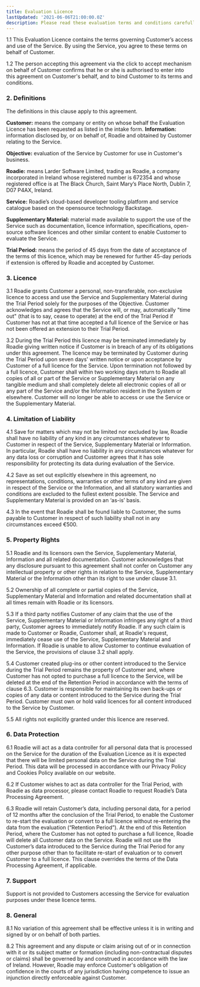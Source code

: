 ```yaml
---
title: Evaluation Licence
lastUpdated: '2021-06-06T21:00:00.0Z'
description: Please read these evaluation terms and conditions carefully before evaluating Our Service.
---
```


1.1 This Evaluation Licence contains the terms governing Customer’s access and use of the Service. By using the Service, you agree to these terms on behalf of Customer.

1.2 The person accepting this agreement via the click to accept mechanism on behalf of Customer confirms that he or she is authorised to enter into this agreement on Customer's behalf, and to bind Customer to its terms and conditions.

### 2. Definitions

The definitions in this clause apply to this agreement.

**Customer:** means the company or entity on whose behalf the Evaluation Licence has been requested as listed in the intake form.
**Information:** information disclosed by, or on behalf of, Roadie and obtained by Customer relating to the Service.

**Objective:** evaluation of the Service by Customer for use in Customer's business.

**Roadie:** means Larder Software Limited, trading as Roadie, a company incorporated in Ireland whose registered number is 672354 and whose registered office is at The Black Church, Saint Mary’s Place North, Dublin 7, D07 P4AX, Ireland.

**Service:** Roadie’s cloud-based developer tooling platform and service catalogue based on the opensource technology Backstage.

**Supplementary Material:** material made available to support the use of the Service such as documentation, licence information, specifications, open-source software licences and other similar content to enable Customer to evaluate the Service.

**Trial Period:** means the period of 45 days from the date of acceptance of the terms of this licence, which may be renewed for further 45-day periods if extension is offered by Roadie and accepted by Customer.

### 3. Licence

3.1 Roadie grants Customer a personal, non-transferable, non-exclusive licence to access and use the Service and Supplementary Material during the Trial Period solely for the purposes of the Objective. Customer acknowledges and agrees that the Service will, or may, automatically "time out" (that is to say, cease to operate) at the end of the Trial Period if Customer has not at that time accepted a full licence of the Service or has not been offered an extension to their Trial Period.

3.2 During the Trial Period this licence may be terminated immediately by Roadie giving written notice if Customer is in breach of any of its obligations under this agreement. The licence may be terminated by Customer during the Trial Period upon seven days' written notice or upon acceptance by Customer of a full licence for the Service. Upon termination not followed by a full licence, Customer shall within two working days return to Roadie all copies of all or part of the Service or Supplementary Material on any tangible medium and shall completely delete all electronic copies of all or any part of the Service and/or the Information resident in the System or elsewhere. Customer will no longer be able to access or use the Service or the Supplementary Material.

### 4. Limitation of Liability

4.1 Save for matters which may not be limited nor excluded by law, Roadie shall have no liability of any kind in any circumstances whatever to Customer in respect of the Service, Supplementary Material or Information. In particular, Roadie shall have no liability in any circumstances whatever for any data loss or corruption and Customer agrees that it has sole responsibility for protecting its data during evaluation of the Service.

4.2 Save as set out explicitly elsewhere in this agreement, no representations, conditions, warranties or other terms of any kind are given in respect of the Service or the Information, and all statutory warranties and conditions are excluded to the fullest extent possible. The Service and Supplementary Material is provided on an ‘as-is’ basis.

4.3 In the event that Roadie shall be found liable to Customer, the sums payable to Customer in respect of such liability shall not in any circumstances exceed €500.

### 5. Property Rights

5.1 Roadie and its licensors own the Service, Supplementary Material, Information and all related documentation. Customer acknowledges that any disclosure pursuant to this agreement shall not confer on Customer any intellectual property or other rights in relation to the Service, Supplementary Material or the Information other than its right to use under clause 3.1.

5.2 Ownership of all complete or partial copies of the Service, Supplementary Material and Information and related documentation shall at all times remain with Roadie or its licensors.

5.3 If a third party notifies Customer of any claim that the use of the Service, Supplementary Material or Information infringes any right of a third party, Customer agrees to immediately notify Roadie. If any such claim is made to Customer or Roadie, Customer shall, at Roadie's request, immediately cease use of the Service, Supplementary Material and Information. If Roadie is unable to allow Customer to continue evaluation of the Service, the provisions of clause 3.2 shall apply.

5.4 Customer created plug-ins or other content introduced to the Service during the Trial Period remains the property of Customer and, where Customer has not opted to purchase a full licence to the Service, will be deleted at the end of the Retention Period in accordance with the terms of clause 6.3. Customer is responsible for maintaining its own back-ups or copies of any data or content introduced to the Service during the Trial Period. Customer must own or hold valid licences for all content introduced to the Service by Customer.

5.5 All rights not explicitly granted under this licence are reserved.

### 6. Data Protection

6.1 Roadie will act as a data controller for all personal data that is processed on the Service for the duration of the Evaluation Licence as it is expected that there will be limited personal data on the Service during the Trial Period. This data will be processed in accordance with our Privacy Policy and Cookies Policy available on our website.

6.2 If Customer wishes to act as data controller for the Trial Period, with Roadie as data processor, please contact Roadie to request Roadie’s Data Processing Agreement.

6.3 Roadie will retain Customer’s data, including personal data, for a period of 12 months after the conclusion of the Trial Period, to enable the Customer to re-start the evaluation or convert to a full licence without re-entering the data from the evaluation (“Retention Period”). At the end of this Retention Period, where the Customer has not opted to purchase a full licence, Roadie will delete all Customer data on the Service. Roadie will not use the Customer’s data introduced to the Service during the Trial Period for any other purpose other than to facilitate re-start of evaluation or to convert Customer to a full licence. This clause overrides the terms of the Data Processing Agreement, if applicable.

### 7. Support

Support is not provided to Customers accessing the Service for evaluation purposes under these licence terms.

### 8. General

8.1 No variation of this agreement shall be effective unless it is in writing and signed by or on behalf of both parties.

8.2 This agreement and any dispute or claim arising out of or in connection with it or its subject matter or formation (including non-contractual disputes or claims) shall be governed by and construed in accordance with the law of Ireland. However, Roadie may enforce Customer's obligation of confidence in the courts of any jurisdiction having competence to issue an injunction directly enforceable against Customer.
